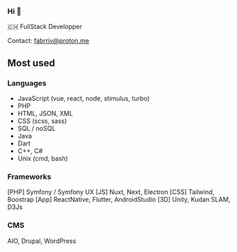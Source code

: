 ### Hi 👋

🇨🇭 FullStack Developper

Contact: fabrriv@proton.me

## Most used
### Languages
- JavaScript (vue, react, node, stimulus, turbo)
- PHP
- HTML, JSON, XML
- CSS (scss, sass)
- SQL / noSQL
- Java
- Dart
- C++, C#
- Unix (cmd, bash)

### Frameworks
[PHP] Symfony / Symfony UX
[JS] Nuxt, Next, Electron
[CSS] Tailwind, Boostrap
[App] ReactNative, Flutter, AndroidStudio
[3D] Unity, Kudan SLAM, D3Js

### CMS
AIO, Drupal, WordPress

